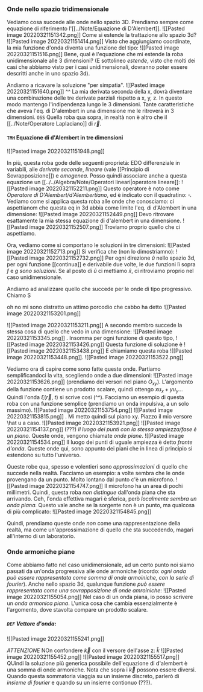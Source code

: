 ### Onde nello spazio tridimensionale
Vediamo cosa succede alle onde nello spazio 3D. Prendiamo sempre come equazione di riferimento l'[[../Note/Equazione di D'Alembert]].
![[Pasted image 20220321151342.png]]
Come si estende la trattazione allo spazio 3d?
![[Pasted image 20220321151414.png]]
Visto che aggiungiamo coordinate, la mia funzione d'onda diventa una funzione del tipo:
![[Pasted image 20220321151516.png]]
Bene, qual è l'equazione che mi estende la roba unidimensionale alle 3 dimensioni?
(E sottolineo _estende_, visto che molti dei casi che abbiamo visto per i casi unidimensionali, dovranno poter essere descritti anche in uno spazio 3d).

Andiamo a ricavare la soluzione "per simpatia".
![[Pasted image 20220321151640.png]]
^^ La mia derivata seconda della x, dovrà diventare una combinazione delle tre derivate parziali rispetto a x, y, z. In questo modo mantengo l'indipendenza lungo le 3 dimensioni. Tante caratteristiche che aveva l'eq. di D'alembert in una dimensione me le ritroverà in 3 dimensioni.
`OSS` Quella roba qua sopra, in realtà non è altro che il [[../Note/Operatore Laplaciano]] di $\vec r$.

#### `TMH` Equazione di d'Alembert in tre dimensioni
![[Pasted image 20220321151948.png]]

In più, questa roba gode delle seguenti proprietà:
EDO differenziale in variabili, alle _derivate seconde_, _lineare_ (vale [[Principio di Sovrapposizione]]) e _omogenea_.
Posso quindi associare anche a questa equazione un [[../../Algebra/Note/Operatori lineari|operatore lineare]]:
![[Pasted image 20220321152211.png]]
Questo operatore è noto come _Operatore di D'Alembert/d'Alembertiano_, ed è indicato con il quadratino: $\square$. 
Vediamo come si applica questa roba alle onde che conosciamo: ci aspettianom che questa eq in 3d abbia come limite l'eq. di d'Alembert in una dimensione:
![[Pasted image 20220321152449.png]]
Devo ritrovare esattamente la mia stessa equazione di d'alembert in una dimensione.
![[Pasted image 20220321152507.png]]
Troviamo proprio quello che ci aspettiamo.

Ora, vediamo come si comportano le soluzioni in tre dimensioni:
![[Pasted image 20220321152713.png]]
Si verifica che (non lo dimostriamno):
![[Pasted image 20220321152732.png]]
Per ogni direzione $\hat u$ nello spazio 3d, per ogni funzione [[continua]] e derivabile due volte, le due funzioni lì sopra $f$ e $g$ _sono soluzioni_.
Se al posto di $\hat u$ ci mettiamo $\hat x$, ci ritroviamo proprio nel caso unidimensionale. 

Andiamo ad analizzare quello che succede per le onde di tipo progressivo. Chiamo S 

oh no mi sono distratto un attimo porcodio che cabbo ha detto
![[Pasted image 20220321153201.png]]

![[Pasted image 20220321153211.png]]
A secondo membro succede la stessa cosa di quello che vedo in una dimensione:
![[Pasted image 20220321153345.png]]
. Insomma per ogni funzione di questo tipo,
![[Pasted image 20220321153426.png]]
Questa funzione di soluzione è 
![[Pasted image 20220321153438.png]]
E chiamiamo questa roba 
![[Pasted image 20220321153448.png]]. ![[Pasted image 20220321153522.png]]

Vediamo ora di capire come sono fatte queste onde.
Partiamo semplificandoci la vita, scegliendo onde a due dimensioni:
![[Pasted image 20220321153626.png]]
(prendiamo dei versori nel piano $O_{xy}$).
L'argomento della funzione contiene un prodotto scalare, quindi ottengo $xu_x + yu_y$... Quindi l'onda $\xi(\vec r,\ t)$ si scrive così (^^).
Facciamo un esempio di questa roba con una funzione semplice (prendiamo un onda impulsiva, a un solo massimo).
![[Pasted image 20220321153754.png]]
![[Pasted image 20220321153815.png]]
. Mi metto quindi sul piano xy. Piazzo il mio versore \hat u a caso. 
![[Pasted image 20220321153921.png]]
![[Pasted image 20220321154137.png]]
(???)
_Il luogo dei punti con la stessa ampiezza/fase è un piano._
Queste onde, vengono chiamate _onde piane_. 
![[Pasted image 20220321154534.png]]
Il luogo dei punti di uguale ampiezza è detto _fronte d'onda_. Queste onde qui, sono appunto dei piani che in linea di principio si estendono su tutto l'universo.

Queste robe qua, spesso e volentieri sono _approssimazioni_ di quello che succede nella realtà. Facciamo un esempio:
a volte sembra che le onde provengano da un punto. Molto lontano dal punto c'è un microfono. 
![[Pasted image 20220321154747.png]]
Il microfono ha un area di pochi millimetri. Quindi, questa roba _non distingue_ dall'onda piana che sta arrivando. Ceh, l'onda effettiva magari è sferica, però _localmente sembra un onda piana._ 
Questo vale anche se la sorgente non è un punto, ma qualcosa di più complicato:
![[Pasted image 20220321154845.png]]

Quindi, prendiamo queste onde _non_ come una rappresentazione della realtà, ma come un'approssimazione di quello che sta succedendo, magari all'interno di un laboratorio.

### Onde armoniche piane
Come abbiamo fatto nel caso unidimensionale, ad un certo punto noi siamo passati da un'onda progressiva alle onde armoniche (ricordo: _ogni onda può essere rappresentata come somma di onde armoiniche, con la serie di fourier_). Anche nello spazio 3d, qualunque funzione _può essere rappresentata come una sovrapposizione di onde amroiniche_:
![[Pasted image 20220321155054.png]]
Nel caso di un onda piana, io posso scrivere un _onda armonica piana_. L'unica cosa che cambia essenzialmente è l'argomento, dove stavolta compare un prodotto scalare.

##### `DEF` Vettore d'onda:
![[Pasted image 20220321155241.png]]

_ATTENZIONE_ NOn confondere $\vec k$ con il versore dell'asse z: $\hat k$
![[Pasted image 20220321155452.png]]
![[Pasted image 20220321155517.png]]
QUindi la soluzione più generica possibile dell'equazione di d'alembert è una somma di onde armoniche. Nota che sopra i $\vec k$ possono essere diversi. Quando questa sommatoria viaggia su un insieme discreto, parlerò di _insieme di fourier_ e quando su un insieme contionuo (???).